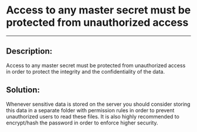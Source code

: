 # Access to any master secret must be protected from unauthorized access
-------

## Description:

Access to any master secret must be protected from unauthorized access in order to protect
the integrity and the confidentiality of the data.

## Solution:

Whenever sensitive data is stored on the server you should consider storing this data in a
separate folder with permission rules in order to prevent unauthorized
users to read these files. It is also highly recommended to encrypt/hash the password in
order to enforce higher security.
